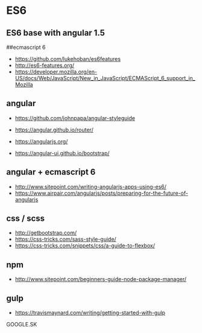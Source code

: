 # ES6
## ES6 base with angular 1.5

##ecmascript 6
- https://github.com/lukehoban/es6features
- http://es6-features.org/
- https://developer.mozilla.org/en-US/docs/Web/JavaScript/New_in_JavaScript/ECMAScript_6_support_in_Mozilla

## angular
- https://github.com/johnpapa/angular-styleguide
- https://angular.github.io/router/
- https://angularjs.org/

- https://angular-ui.github.io/bootstrap/

## angular + ecmascript 6
- http://www.sitepoint.com/writing-angularjs-apps-using-es6/
- https://www.airpair.com/angularjs/posts/preparing-for-the-future-of-angularjs

## css / scss
- http://getbootstrap.com/
- https://css-tricks.com/sass-style-guide/
- https://css-tricks.com/snippets/css/a-guide-to-flexbox/

## npm
- http://www.sitepoint.com/beginners-guide-node-package-manager/

## gulp
- https://travismaynard.com/writing/getting-started-with-gulp

GOOGLE.SK
